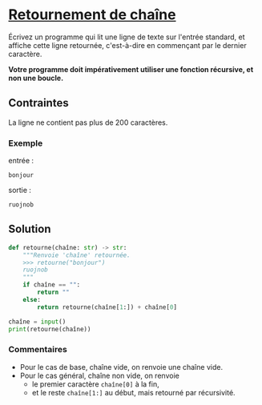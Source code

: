 # [Retournement de chaîne](http://www.france-ioi.org/algo/task.php?idChapter=513&idTask=513)


Écrivez un programme qui lit une ligne de texte sur l'entrée standard, et affiche cette ligne retournée, c'est-à-dire en commençant par le dernier caractère.

**Votre programme doit impérativement utiliser une fonction récursive, et non une boucle.**

## Contraintes
La ligne ne contient pas plus de 200 caractères.

### Exemple

entrée :

    bonjour

sortie :

    ruojnob


## Solution

```python
def retourne(chaîne: str) -> str:
    """Renvoie 'chaîne' retournée.
    >>> retourne("bonjour")
    ruojnob
    """
    if chaîne == "":
        return ""
    else:
        return retourne(chaîne[1:]) + chaîne[0]

chaîne = input()
print(retourne(chaîne))
```

### Commentaires
* Pour le cas de base, chaîne vide, on renvoie une chaîne vide.
* Pour le cas général, chaîne non vide, on renvoie
    * le premier caractère `chaîne[0]` à la fin,
    * et le reste `chaîne[1:]` au début, mais retourné par récursivité.